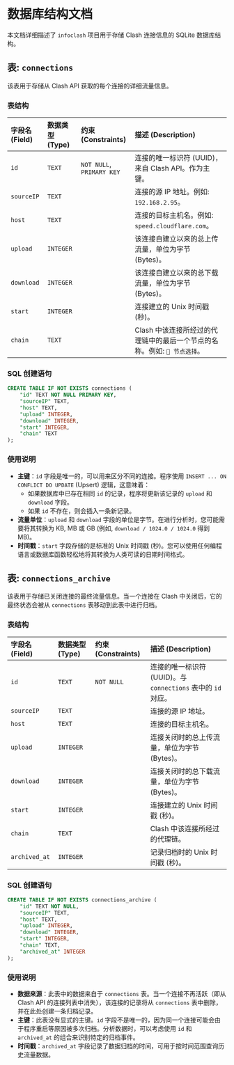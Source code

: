 # 数据库结构文档

本文档详细描述了 `infoclash` 项目用于存储 Clash 连接信息的 SQLite 数据库结构。

## 表: `connections`

该表用于存储从 Clash API 获取的每个连接的详细流量信息。

### 表结构

| 字段名 (Field) | 数据类型 (Type) | 约束 (Constraints) | 描述 (Description) |
| :--- | :--- | :--- | :--- |
| `id` | `TEXT` | `NOT NULL`, `PRIMARY KEY` | 连接的唯一标识符 (UUID)，来自 Clash API。作为主键。 |
| `sourceIP` | `TEXT` | | 连接的源 IP 地址。例如: `192.168.2.95`。 |
| `host` | `TEXT` | | 连接的目标主机名。例如: `speed.cloudflare.com`。 |
| `upload` | `INTEGER` | | 该连接自建立以来的总上传流量，单位为字节 (Bytes)。 |
| `download` | `INTEGER` | | 该连接自建立以来的总下载流量，单位为字节 (Bytes)。 |
| `start` | `INTEGER` | | 连接建立的 Unix 时间戳 (秒)。 |
| `chain` | `TEXT` | | Clash 中该连接所经过的代理链中的最后一个节点的名称。例如: `🚀 节点选择`。 |

### SQL 创建语句

```sql
CREATE TABLE IF NOT EXISTS connections (
    "id" TEXT NOT NULL PRIMARY KEY,
    "sourceIP" TEXT,
    "host" TEXT,
    "upload" INTEGER,
    "download" INTEGER,
    "start" INTEGER,
    "chain" TEXT
);
```

### 使用说明

-   **主键**：`id` 字段是唯一的，可以用来区分不同的连接。程序使用 `INSERT ... ON CONFLICT DO UPDATE` (Upsert) 逻辑，这意味着：
    -   如果数据库中已存在相同 `id` 的记录，程序将更新该记录的 `upload` 和 `download` 字段。
    -   如果 `id` 不存在，则会插入一条新记录。
-   **流量单位**：`upload` 和 `download` 字段的单位是字节。在进行分析时，您可能需要将其转换为 KB, MB 或 GB (例如, `download / 1024.0 / 1024.0` 得到 MB)。
-   **时间戳**：`start` 字段存储的是标准的 Unix 时间戳 (秒)。您可以使用任何编程语言或数据库函数轻松地将其转换为人类可读的日期时间格式。


## 表: `connections_archive`

该表用于存储已关闭连接的最终流量信息。当一个连接在 Clash 中关闭后，它的最终状态会被从 `connections` 表移动到此表中进行归档。

### 表结构

| 字段名 (Field) | 数据类型 (Type) | 约束 (Constraints) | 描述 (Description) |
| :--- | :--- | :--- | :--- |
| `id` | `TEXT` | `NOT NULL` | 连接的唯一标识符 (UUID)。与 `connections` 表中的 `id` 对应。 |
| `sourceIP` | `TEXT` | | 连接的源 IP 地址。 |
| `host` | `TEXT` | | 连接的目标主机名。 |
| `upload` | `INTEGER` | | 连接关闭时的总上传流量，单位为字节 (Bytes)。 |
| `download` | `INTEGER` | | 连接关闭时的总下载流量，单位为字节 (Bytes)。 |
| `start` | `INTEGER` | | 连接建立的 Unix 时间戳 (秒)。 |
| `chain` | `TEXT` | | Clash 中该连接所经过的代理链。 |
| `archived_at` | `INTEGER` | | 记录归档时的 Unix 时间戳 (秒)。 |

### SQL 创建语句

```sql
CREATE TABLE IF NOT EXISTS connections_archive (
    "id" TEXT NOT NULL,
    "sourceIP" TEXT,
    "host" TEXT,
    "upload" INTEGER,
    "download" INTEGER,
    "start" INTEGER,
    "chain" TEXT,
    "archived_at" INTEGER
);
```

### 使用说明

-   **数据来源**：此表中的数据来自于 `connections` 表。当一个连接不再活跃（即从 Clash API 的连接列表中消失），该连接的记录将从 `connections` 表中删除，并在此处创建一条归档记录。
-   **主键**：此表没有显式的主键。`id` 字段不是唯一的，因为同一个连接可能会由于程序重启等原因被多次归档。分析数据时，可以考虑使用 `id` 和 `archived_at` 的组合来识别特定的归档事件。
-   **时间戳**：`archived_at` 字段记录了数据归档的时间，可用于按时间范围查询历史流量数据。